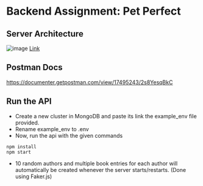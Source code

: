 # Backend Assignment: Pet Perfect

## Server Architecture 
![image](https://user-images.githubusercontent.com/74142348/201200667-b9d239c4-b3cc-45a0-81e2-c49753684de5.png)
[Link](https://www.figma.com/file/V6qLFgx7Se0nUywb6GNXhU/Server-Architecture?node-id=0%3A1)

## Postman Docs
https://documenter.getpostman.com/view/17495243/2s8YesqBkC


## Run the API 
- Create a new cluster in MongoDB and paste its link the example_env file provided.
- Rename example_env to .env
- Now, run the api with the given commands
```
npm install
npm start
```

- 10 random authors and multiple book entries for each author will automatically be created whenever the server starts/restarts. (Done using Faker.js)
